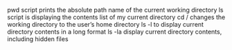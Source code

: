 pwd script prints the absolute path name of the current working directory
ls script is displaying the contents list of my current directory
cd / changes the working directory to the user’s home directory
ls -l to display current directory contents in a long format
ls -la display current directory contents, including hidden files
